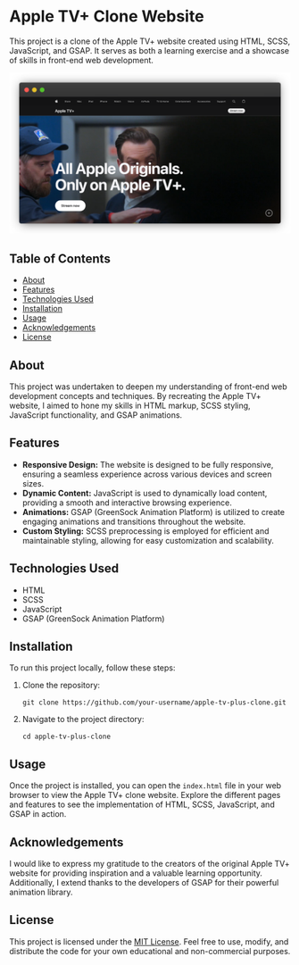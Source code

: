 # Apple TV+ Clone Website

This project is a clone of the Apple TV+ website created using HTML, SCSS, JavaScript, and GSAP. It serves as both a learning exercise and a showcase of skills in front-end web development.

![alt text](public/frame_generic_dark.png)

## Table of Contents

- [About](#about)
- [Features](#features)
- [Technologies Used](#technologies-used)
- [Installation](#installation)
- [Usage](#usage)
- [Acknowledgements](#acknowledgements)
- [License](#license)

## About

This project was undertaken to deepen my understanding of front-end web development concepts and techniques. By recreating the Apple TV+ website, I aimed to hone my skills in HTML markup, SCSS styling, JavaScript functionality, and GSAP animations.

## Features

- **Responsive Design:** The website is designed to be fully responsive, ensuring a seamless experience across various devices and screen sizes.
- **Dynamic Content:** JavaScript is used to dynamically load content, providing a smooth and interactive browsing experience.
- **Animations:** GSAP (GreenSock Animation Platform) is utilized to create engaging animations and transitions throughout the website.
- **Custom Styling:** SCSS preprocessing is employed for efficient and maintainable styling, allowing for easy customization and scalability.

## Technologies Used

- HTML
- SCSS
- JavaScript
- GSAP (GreenSock Animation Platform)

## Installation

To run this project locally, follow these steps:

1. Clone the repository:

   ```
   git clone https://github.com/your-username/apple-tv-plus-clone.git
   ```

2. Navigate to the project directory:

   ```
   cd apple-tv-plus-clone
   ```

## Usage

Once the project is installed, you can open the `index.html` file in your web browser to view the Apple TV+ clone website. Explore the different pages and features to see the implementation of HTML, SCSS, JavaScript, and GSAP in action.

## Acknowledgements

I would like to express my gratitude to the creators of the original Apple TV+ website for providing inspiration and a valuable learning opportunity. Additionally, I extend thanks to the developers of GSAP for their powerful animation library.

## License

This project is licensed under the [MIT License](LICENSE). Feel free to use, modify, and distribute the code for your own educational and non-commercial purposes.